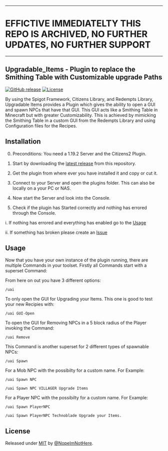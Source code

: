 ***
# EFFICTIVE IMMEDIATELTY THIS REPO IS ARCHIVED, NO FURTHER UPDATES, NO FURTHER SUPPORT
***
## Upgradable_Items - Plugin to replace the Smithing Table with Customizable upgrade Paths

[![GitHub release](https://img.shields.io/github/release/NopeImNotHere/Upgradable_Items?include_prereleases=&sort=semver&color=green)](https://github.com/NopeImNotHere/Upgradable_Items/releases/)
[![License](https://img.shields.io/badge/License-MIT-blue)](#license)

By using the Spigot Framework, Citizens Library, and Redempts Library, Upgradable Items provides a Plugin which gives the ability to open a GUI and spawn NPCs
that have that GUI. This GUI acts like a Smithing Table in Minecraft but with greater Customizability. This is achieved by mimicking the Smithing Table in a
custom GUI from the Redempts Library and using Configuration files for the Recipes.

## Installation

0. Preconditions: You need a 1.19.2 Server and the Citizens2 Plugin.

1. Start by downloading the [latest release](https://github.com/NopeImNotHere/Upgradable_Items/releases) from this repository.

2. Get the plugin from where ever you have installed it and copy or cut it.

3. Connect to your Server and open the plugins folder. This can also be locally on a your PC or NAS.

4. Now start the Server and look into the Console.

5. Check if the plugin has Started correctly and nothing has errored through the Console.

  i. If nothing has errored and everything has enabled go to the [Usage](#Usage)   
  
  ii. If something has broken please create an [Issue](https://github.com/NopeImNotHere/Upgradable_Items/issues)
  
## Usage

Now that you have your own instance of the plugin running, there are multiple Commands in your toolset.
Firstly all Commands start with a superset Command:


From here on out you have 3 different options:
```
/uai
```
To only open the GUI for Upgrading your Items. This one is good to test your new Recipies with:
```
/uai GUI-Open
```
To open the GUI for Removing NPCs in a 5 block radius of the Player invoking the Command:
```
/uai Remove
```
This Command is another superset for 2 different types of spawnable NPCs:
```
/uai Spawn
```
For a Mob NPC with the possibilty for a custom name.
For Example:
```
/uai Spawn NPC
```
```
/uai Spawn NPC VILLAGER Upgrade Items
```
For a Player NPC with the possibilty for a custom name.
For Example:
```
/uai Spawn PlayerNPC
```
```
/uai Spawn PlayerNPC Technoblade Upgrade your Items.
```


## License

Released under [MIT](/LICENSE) by [@NopeImNotHere](https://github.com/NopeImNotHere).
